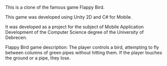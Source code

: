 This is a clone of the famous game Flappy Bird.

This game was developed using Unity 2D and C# for Mobile.

It was developed as a project for the subject of Mobile Application Development of the Computer Science degree of the University of Debrecen.

Flappy Bird game description:
The player controls a bird, attempting to fly between columns of green pipes without hitting them. If the player touches the ground or a pipe, they lose.